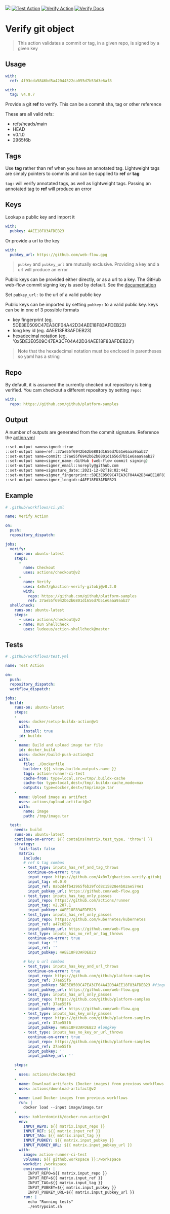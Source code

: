 [![](https://img.shields.io/github/v/tag/4x0v7/ghaction-verify-gitobj)](https://github.com/4x0v7/ghaction-verify-gitobj)
[![Test Action](https://github.com/4x0v7/ghaction-verify-gitobj/actions/workflows/test.yml/badge.svg)](https://github.com/4x0v7/ghaction-verify-gitobj/actions/workflows/test.yml)
[![Verify Action](https://github.com/4x0v7/ghaction-verify-gitobj/actions/workflows/ci.yml/badge.svg)](https://github.com/4x0v7/ghaction-verify-gitobj/actions/workflows/ci.yml)
[![Verify Docs](https://github.com/4x0v7/ghaction-verify-gitobj/actions/workflows/docs.yml/badge.svg)](https://github.com/4x0v7/ghaction-verify-gitobj/actions/workflows/docs.yml)

# Verify git object

> This action validates a commit or tag, in a given repo, is signed by a given key

## Usage

```yaml
with:
  ref: 4f93cda5846bd5a42044522ca055d7b53d3e6af8
```

```yaml
with:
  tag: v4.0.7
```

Provide a git **ref** to verify.
This can be a commit sha, tag or other reference

These are all valid refs:

- refs/heads/main
- HEAD
- v0.1.0
- 2965f6b

## Tags

Use **tag** rather than ref when you have an annotated tag. Lightweight tags are simply pointers to commits and can be supplied to **ref** _or_ **tag**

`tag:` will verify annotated tags, as well as lightweight tags.
Passing an annotated tag to **ref** will produce an error

## Keys

Lookup a public key and import it

```yaml
with:
  pubkey: 4AEE18F83AFDEB23
```

Or provide a url to the key

```yaml
with:
  pubkey_url: https://github.com/web-flow.gpg
```

> `pubkey` and `pubkey_url` are mutually exclusive. Providing a key and a url will produce an error

Public keys can be provided either directly, or as a url to a key.
The GitHub web-flow commit signing key is used by default. See the [documentation](https://docs.github.com/en/authentication/managing-commit-signature-verification/about-commit-signature-verification)

Set `pubkey_url:` to the url of a valid public key

Public keys can be imported by setting `pubkey:` to a valid public key.
keys can be in one of 3 possible formats

- key fingerprint (eg. 5DE3E0509C47EA3CF04A42D34AEE18F83AFDEB23)
- long key id (eg. 4AEE18F83AFDEB23)
- hexadecimal notation (eg. '0x5DE3E0509C47EA3CF04A42D34AEE18F83AFDEB23')

> Note that the hexadecimal notation must be enclosed in parentheses so yaml has a string

## Repo

By default, it is assumed the currently checked out repository is being verified.
You cam checkout a different repository by setting `repo:`

```yaml
with:
  repo: https://github.com/github/platform-samples
```

## Output

A number of outputs are generated from the commit signature. Reference the [action.yml](./action.yml)

```sh
::set-output name=signed::true
::set-output name=ref::37ae55f6942b62b6801d1656d7b51e6aaa9aab27
::set-output name=commit::37ae55f6942b62b6801d1656d7b51e6aaa9aab27
::set-output name=signer_name::GitHub (web-flow commit signing)
::set-output name=signer_email::noreply@github.com
::set-output name=signature_date::2021-12-02T18:02:44Z
::set-output name=signer_fingerprint::5DE3E0509C47EA3CF04A42D34AEE18F83AFDEB23
::set-output name=signer_longid::4AEE18F83AFDEB23
```

## Example

```yaml
# .github/workflows/ci.yml

name: Verify Action

on:
  push:
  repository_dispatch:

jobs:
  verify:
    runs-on: ubuntu-latest
    steps:
      -
        name: Checkout
        uses: actions/checkout@v2
      -
        name: Verify
        uses: 4x0v7/ghaction-verify-gitobj@v0.2.0
        with:
          repo: https://github.com/github/platform-samples
          ref: 37ae55f6942b62b6801d1656d7b51e6aaa9aab27
  shellcheck:
    runs-on: ubuntu-latest
    steps:
      - uses: actions/checkout@v2
      - name: Run ShellCheck
        uses: ludeeus/action-shellcheck@master

```

## Tests

```yaml
# .github/workflows/test.yml

name: Test Action

on:
  push:
  repository_dispatch:
  workflow_dispatch:

jobs:
  build:
    runs-on: ubuntu-latest
    steps:
    -
      uses: docker/setup-buildx-action@v1
      with:
        install: true
      id: buildx
    -
      name: Build and upload image tar file
      id: docker_build
      uses: docker/build-push-action@v2
      with:
        file: ./Dockerfile
        builder: ${{ steps.buildx.outputs.name }}
        tags: action-runner-ci-test
        cache-from: type=local,src=/tmp/.buildx-cache
        cache-to: type=local,dest=/tmp/.buildx-cache,mode=max
        outputs: type=docker,dest=/tmp/image.tar
    -
      name: Upload image as artifact
      uses: actions/upload-artifact@v2
      with:
        name: image
        path: /tmp/image.tar

  test:
    needs: build
    runs-on: ubuntu-latest
    continue-on-error: ${{ contains(matrix.test_type, 'throw') }}
    strategy:
      fail-fast: false
      matrix:
        include:
        # ref & tag combos
        - test_type: inputs_has_ref_and_tag_throws
          continue-on-error: true
          input_repo: https://github.com/4x0v7/ghaction-verify-gitobj
          input_tag: v0.0.0
          input_ref: 8ab2d4fb42965f6b29fcd8c15828e4b02ae574e1
          input_pubkey_url: https://github.com/web-flow.gpg
        - test_type: inputs_has_tag_only_passes
          input_repo: https://github.com/actions/runner
          input_tag: v2.287.1
          input_pubkey: 4AEE18F83AFDEB23
        - test_type: inputs_has_ref_only_passes
          input_repo: https://github.com/kubernetes/kubernetes
          input_ref: a47c6592
          input_pubkey_url: https://github.com/web-flow.gpg
        - test_type: inputs_has_no_ref_or_tag_throws
          continue-on-error: true
          input_tag: ''
          input_ref: ''
          input_pubkey: 4AEE18F83AFDEB23

        # key & url combos
        - test_type: inputs_has_key_and_url_throws
          continue-on-error: true
          input_repo: https://github.com/github/platform-samples
          input_ref: 37ae55f6
          input_pubkey: 5DE3E0509C47EA3CF04A42D34AEE18F83AFDEB23 #fingerprint
          input_pubkey_url: https://github.com/web-flow.gpg
        - test_type: inputs_has_url_only_passes
          input_repo: https://github.com/github/platform-samples
          input_ref: 37ae55f6
          input_pubkey_url: https://github.com/web-flow.gpg
        - test_type: inputs_has_key_only_passes
          input_repo: https://github.com/github/platform-samples
          input_ref: 37ae55f6
          input_pubkey: 4AEE18F83AFDEB23 #longkey
        - test_type: inputs_has_no_key_or_url_throws
          continue-on-error: true
          input_repo: https://github.com/github/platform-samples
          input_ref: 37ae55f6
          input_pubkey: ''
          input_pubkey_url: ''

    steps:
    -
      uses: actions/checkout@v2
    -
      name: Download artifacts (Docker images) from previous workflows
      uses: actions/download-artifact@v2
    -
      name: Load Docker images from previous workflows
      run: |
        docker load --input image/image.tar
    -
      uses: kohlerdominik/docker-run-action@v1
      env:
        INPUT_REPO: ${{ matrix.input_repo }}
        INPUT_REF: ${{ matrix.input_ref }}
        INPUT_TAG: ${{ matrix.input_tag }}
        INPUT_PUBKEY: ${{ matrix.input_pubkey }}
        INPUT_PUBKEY_URL: ${{ matrix.input_pubkey_url }}
      with:
        image: action-runner-ci-test
        volumes: ${{ github.workspace }}:/workspace
        workdir: /workspace
        environment: |
          INPUT_REPO=${{ matrix.input_repo }}
          INPUT_REF=${{ matrix.input_ref }}
          INPUT_TAG=${{ matrix.input_tag }}
          INPUT_PUBKEY=${{ matrix.input_pubkey }}
          INPUT_PUBKEY_URL=${{ matrix.input_pubkey_url }}
        run: |
          echo "Running tests"
          ./entrypoint.sh

```
